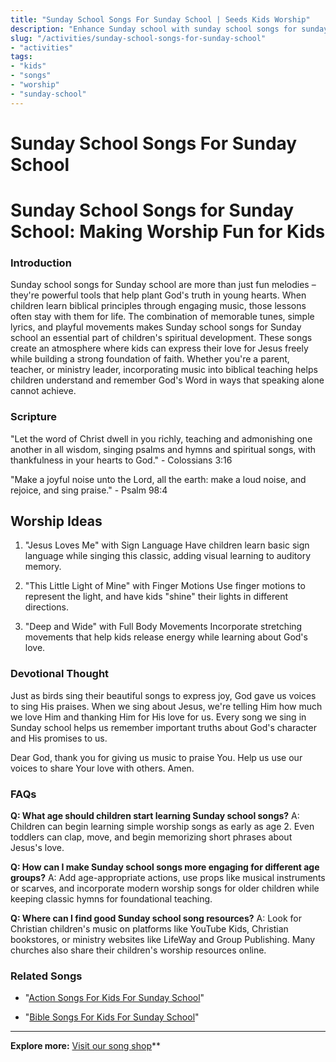 ```yaml
---
title: "Sunday School Songs For Sunday School | Seeds Kids Worship"
description: "Enhance Sunday school with sunday school songs for sunday school that teach faith through music. Educational worship resources for children."
slug: "/activities/sunday-school-songs-for-sunday-school"
- "activities"
tags:
- "kids"
- "songs"
- "worship"
- "sunday-school"
---
```


# Sunday School Songs For Sunday School

# Sunday School Songs for Sunday School: Making Worship Fun for Kids

### Introduction
Sunday school songs for Sunday school are more than just fun melodies – they're powerful tools that help plant God's truth in young hearts. When children learn biblical principles through engaging music, those lessons often stay with them for life. The combination of memorable tunes, simple lyrics, and playful movements makes Sunday school songs for Sunday school an essential part of children's spiritual development. These songs create an atmosphere where kids can express their love for Jesus freely while building a strong foundation of faith. Whether you're a parent, teacher, or ministry leader, incorporating music into biblical teaching helps children understand and remember God's Word in ways that speaking alone cannot achieve.

### Scripture
"Let the word of Christ dwell in you richly, teaching and admonishing one another in all wisdom, singing psalms and hymns and spiritual songs, with thankfulness in your hearts to God." - Colossians 3:16

"Make a joyful noise unto the Lord, all the earth: make a loud noise, and rejoice, and sing praise." - Psalm 98:4

## Worship Ideas
1. "Jesus Loves Me" with Sign Language
Have children learn basic sign language while singing this classic, adding visual learning to auditory memory.

2. "This Little Light of Mine" with Finger Motions
Use finger motions to represent the light, and have kids "shine" their lights in different directions.

3. "Deep and Wide" with Full Body Movements
Incorporate stretching movements that help kids release energy while learning about God's love.

### Devotional Thought
Just as birds sing their beautiful songs to express joy, God gave us voices to sing His praises. When we sing about Jesus, we're telling Him how much we love Him and thanking Him for His love for us. Every song we sing in Sunday school helps us remember important truths about God's character and His promises to us.

Dear God, thank you for giving us music to praise You. Help us use our voices to share Your love with others. Amen.

### FAQs
**Q: What age should children start learning Sunday school songs?**
A: Children can begin learning simple worship songs as early as age 2. Even toddlers can clap, move, and begin memorizing short phrases about Jesus's love.

**Q: How can I make Sunday school songs more engaging for different age groups?**
A: Add age-appropriate actions, use props like musical instruments or scarves, and incorporate modern worship songs for older children while keeping classic hymns for foundational teaching.

**Q: Where can I find good Sunday school song resources?**
A: Look for Christian children's music on platforms like YouTube Kids, Christian bookstores, or ministry websites like LifeWay and Group Publishing. Many churches also share their children's worship resources online.

### Related Songs

- "[Action Songs For Kids For Sunday School](/activities/action-songs-for-kids-for-sunday-school/)"

- "[Bible Songs For Kids For Sunday School](/activities/bible-songs-for-kids-for-sunday-school/)"

---

**Explore more:** [Visit our song shop](https://seedskidsworship.com/shop)**

<!-- Schema Markup -->
<script type="application/ld+json">
{
  "@context": "https://schema.org",
  "@type": "MusicRecording",
  "name": "Sunday School Songs For Sunday School",
  "byArtist": {
    "@type": "MusicGroup",
    "name": "Seeds Kids Worship"
  },
  "isFamilyFriendly": true,
  "url": "https://seedskidsworship.com/activities/sunday-school-songs-for-sunday-school/"
}
</script>